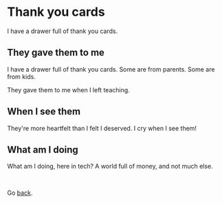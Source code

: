 # Thank you cards

I have a drawer full of thank you cards.

## They gave them to me

I have a drawer full of thank you cards. Some are from parents. Some are from kids.

They gave them to me when I left teaching.

## When I see them

They're more heartfelt than I felt I deserved. I cry when I see them!

## What am I doing

What am I doing, here in tech? A world full of money, and not much else.

<br>

Go [back](/wikiblogarden).
